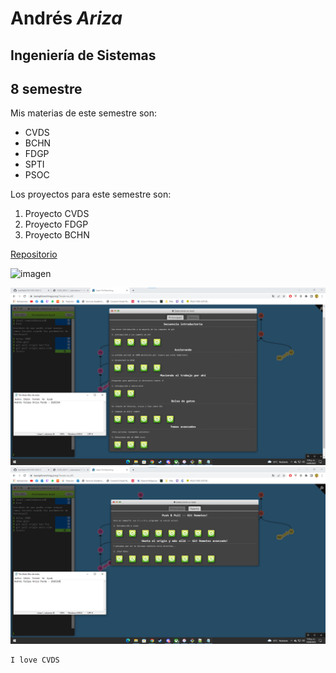 # **Andrés** *Ariza*
## Ingeniería de Sistemas
## 8 semestre

Mis materias de este semestre son:
* CVDS
* BCHN
* FDGP
* SPTI
* PSOC

Los proyectos para este semestre son:
1. Proyecto CVDS
2. Proyecto FDGP
3. Proyecto BCHN

[Repositorio](https://github.com/JuanPablo70/CVDS-2022-2)

![imagen](https://static6.depositphotos.com/1030334/671/i/600/depositphotos_6716219-stock-photo-kitten.jpg)

![prueba_0](./prueba_0.png)
![prueba_1](./prueba_1.png)

```
I love CVDS
```